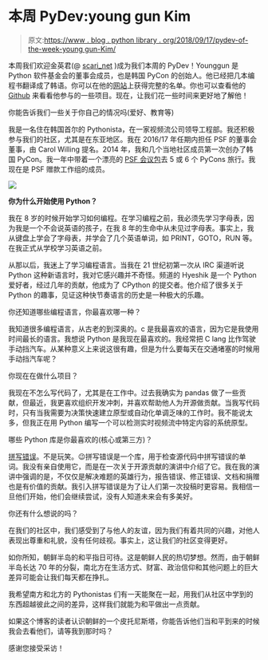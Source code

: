 # 本周 PyDev:young gun Kim

> 原文:[https://www . blog . python library . org/2018/09/17/pydev-of-the-week-young gun-Kim/](https://www.blog.pythonlibrary.org/2018/09/17/pydev-of-the-week-younggun-kim/)

本周我们欢迎金英君(@ [scari_net](https://twitter.com/scari_net) )成为我们本周的 PyDev！Younggun 是 Python 软件基金会的董事会成员，也是韩国 PyCon 的创始人。他已经把几本编程书翻译成了韩语。你可以在他的[网站](http://younggun.kim/)上获得完整的名单。你也可以查看他的 [Github](https://github.com/scari) 来看看他参与的一些项目。现在，让我们花一些时间来更好地了解他！

你能告诉我们一些关于你自己的情况吗(爱好、教育等)

我是一名住在韩国首尔的 Pythonista，在一家视频流公司领导工程部。我还积极参与我们的社区，尤其是在东亚地区。我在 2016/17 年任期内担任 PSF 的董事会董事，由 Carol Willing 提名。2014 年，我和几个当地社区成员第一次创办了韩国 PyCon。我一年中带着一个漂亮的 [PSF 会议包](https://wiki.python.org/psf/PSF%20Conference%20Kit)去 5 或 6 个 PyCons 旅行。我现在是 PSF 赠款工作组的成员。

![](../Images/2d51752126e7786b3788288b3cc10b91.png)

**你为什么开始使用 Python？**

我在 8 岁的时候开始学习如何编程。在学习编程之前，我必须先学习字母表，因为我是一个不会说英语的孩子，在我 8 年的生命中从未见过字母表。事实上，我从键盘上学会了字母表，并学会了几个英语单词，如 PRINT，GOTO，RUN 等。在我正式从学校学习英语之前。

从那以后，我迷上了学习编程语言。当我在 21 世纪初第一次从 IRC 渠道听说 Python 这种新语言时，我对它感兴趣并不奇怪。频道的 Hyeshik 是一个 Python 爱好者，经过几年的贡献，他成为了 CPython 的提交者。他介绍了很多关于 Python 的趣事，见证这种快节奏语言的历史是一种极大的乐趣。

你还知道哪些编程语言，你最喜欢哪一种？

我知道很多编程语言，从古老的到深奥的。c 是我最喜欢的语言，因为它是我使用时间最长的语言。我想说 Python 是我现在最喜欢的。我经常把 C lang 比作驾驶手动挡汽车。从某种意义上来说这很有趣，但是为什么要每天在交通堵塞的时候用手动挡汽车呢？

你现在在做什么项目？

我现在不怎么写代码了，尤其是在工作中。过去我确实为 pandas 做了一些贡献，但最近，我更喜欢组织开发冲刺，并喜欢帮助他人为开源做贡献。当我写代码时，只有当我需要为决策快速建立原型或自动化单调乏味的工作时。我不能说太多，但我正在用 Python 编写一个可以检测实时视频流中特定内容的系统原型。

哪些 Python 库是你最喜欢的(核心或第三方)？

[拼写错误](https://pypi.org/project/misspellings/)。不是玩笑。😉拼写错误是一个库，用于检查源代码中拼写错误的单词。我没有亲自使用它，而是在一次关于开源贡献的演讲中介绍了它。我在我的演讲中强调的是，不仅仅是解决难题的英雄行为，报告错误、修正错误、文档和捐赠也是有价值的贡献。我引入拼写错误是为了让人们第一次投稿时更容易。我相信一旦他们开始，他们会继续尝试，没有人知道未来会有多美好。

你还有什么想说的吗？

在我们的社区中，我们感受到了与他人的友谊，因为我们有着共同的兴趣，对他人表现出尊重和礼貌，没有任何歧视。事实上，这让我们的社区变得更好。

如你所知，朝鲜半岛的和平指日可待。这是朝鲜人民的热切梦想。然而，由于朝鲜半岛长达 70 年的分裂，南北方在生活方式、财富、政治信仰和其他问题上的巨大差异可能会让我们每天都在挣扎。

我希望南方和北方的 Pythonistas 们有一天能聚在一起，用我们从社区中学到的东西超越彼此之间的差异，这样我们就能为和平做出一点贡献。

如果这个博客的读者认识朝鲜的一个皮托尼斯塔，你能告诉他们当和平到来的时候我会去看他们，请等我到那时吗？

感谢您接受采访！